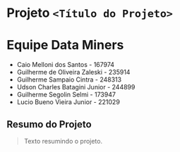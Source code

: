 # Projeto `<Título do Projeto>`

# Equipe Data Miners 
* Caio Melloni dos Santos - 167974
* Guilherme de Oliveira Zaleski - 235914
* Guilherme Sampaio Cintra - 248313
* Udson Charles Batagini Junior - 244899
* Guilherme Segolin Selmi - 173947
* Lucio Bueno Vieira Junior - 221029

## Resumo do Projeto
> Texto resumindo o projeto.

